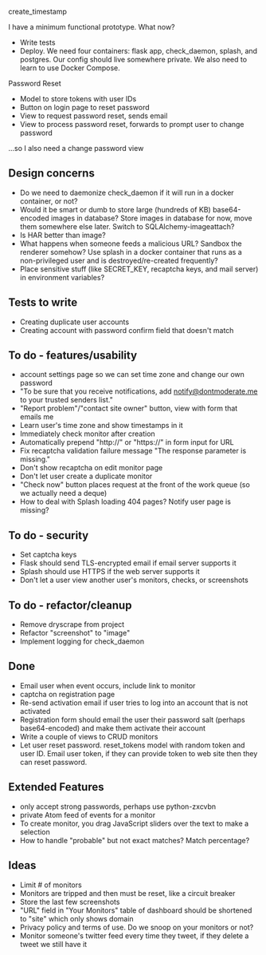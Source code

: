 create_timestamp


I have a minimum functional prototype. What now?
- Write tests
- Deploy. We need four containers: flask app, check_daemon, splash, and postgres. Our config should live somewhere private. We also need to learn to use Docker Compose.

Password Reset
- Model to store tokens with user IDs
- Button on login page to reset password
- View to request password reset, sends email
- View to process password reset, forwards to prompt user to change password

...so I also need a change password view

## Design concerns
- Do we need to daemonize check_daemon if it will run in a docker container, or not?
- Would it be smart or dumb to store large (hundreds of KB) base64-encoded images in database? Store images in database for now, move them somewhere else later. Switch to SQLAlchemy-imageattach?
- Is HAR better than image?
- What happens when someone feeds a malicious URL? Sandbox the renderer somehow? Use splash in a docker container that runs as a non-privileged user and is destroyed/re-created frequently?
- Place sensitive stuff (like SECRET_KEY, recaptcha keys, and mail server) in environment variables?

## Tests to write
- Creating duplicate user accounts
- Creating account with password confirm field that doesn't match

## To do - features/usability
- account settings page so we can set time zone and change our own password
- "To be sure that you receive notifications, add notify@dontmoderate.me to your trusted senders list."
- "Report problem"/"contact site owner" button, view with form that emails me
- Learn user's time zone and show timestamps in it
- Immediately check monitor after creation
- Automatically prepend "http://" or "https://" in form input for URL
- Fix recaptcha validation failure message "The response parameter is missing."
- Don't show recaptcha on edit monitor page
- Don't let user create a duplicate monitor
- "Check now" button places request at the front of the work queue (so we actually need a deque)
- How to deal with Splash loading 404 pages? Notify user page is missing?

## To do - security
- Set captcha keys
- Flask should send TLS-encrypted email if email server supports it
- Splash should use HTTPS if the web server supports it
- Don't let a user view another user's monitors, checks, or screenshots

## To do - refactor/cleanup
- Remove dryscrape from project
- Refactor "screenshot" to "image"
- Implement logging for check_daemon

## Done
- Email user when event occurs, include link to monitor
- captcha on registration page
- Re-send activation email if user tries to log into an account that is not activated
- Registration form should email the user their password salt (perhaps base64-encoded) and make them activate their account
- Write a couple of views to CRUD monitors
- Let user reset password. reset_tokens model with random token and user ID. Email user token, if they can provide token to web site then they can reset password.

## Extended Features
- only accept strong passwords, perhaps use python-zxcvbn
- private Atom feed of events for a monitor
- To create monitor, you drag JavaScript sliders over the text to make a selection
- How to handle "probable" but not exact matches? Match percentage?

## Ideas
- Limit # of monitors
- Monitors are tripped and then must be reset, like a circuit breaker
- Store the last few screenshots
- "URL" field in "Your Monitors" table of dashboard should be shortened to "site" which only shows domain
- Privacy policy and terms of use. Do we snoop on your monitors or not?
- Monitor someone's twitter feed every time they tweet, if they delete a tweet we still have it